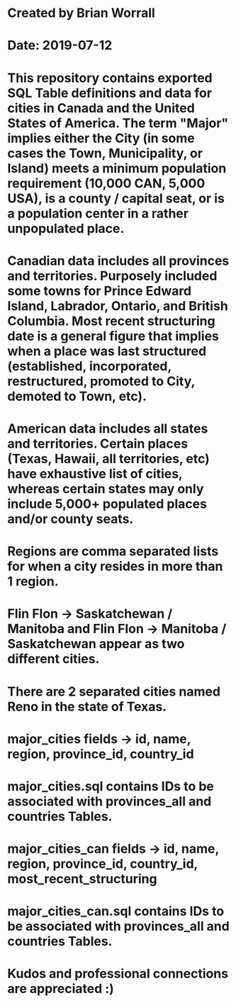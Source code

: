 # Created by Brian Worrall
# Date: 2019-07-12

# This repository contains exported SQL Table definitions and data for cities in Canada and the United States of America. The term "Major" implies either the City (in some cases the Town, Municipality, or Island) meets a minimum population requirement (10,000 CAN, 5,000 USA), is a county / capital seat, or is a population center in a rather unpopulated place.

# Canadian data includes all provinces and territories. Purposely included some towns for Prince Edward Island, Labrador, Ontario, and British Columbia. Most recent structuring date is a general figure that implies when a place was last structured (established, incorporated, restructured, promoted to City, demoted to Town, etc).

# American data includes all states and territories. Certain places (Texas, Hawaii, all territories, etc) have exhaustive list of cities, whereas certain states may only include 5,000+ populated places and/or county seats.

# Regions are comma separated lists for when a city resides in more than 1 region.

# Flin Flon -> Saskatchewan / Manitoba and Flin Flon -> Manitoba / Saskatchewan appear as two different cities.

# There are 2 separated cities named Reno in the state of Texas.

# major_cities fields -> id, name, region, province_id, country_id
# major_cities.sql contains IDs to be associated with provinces_all and countries Tables.

# major_cities_can fields -> id, name, region, province_id, country_id, most_recent_structuring
# major_cities_can.sql contains IDs to be associated with provinces_all and countries Tables.

# Kudos and professional connections are appreciated :)

